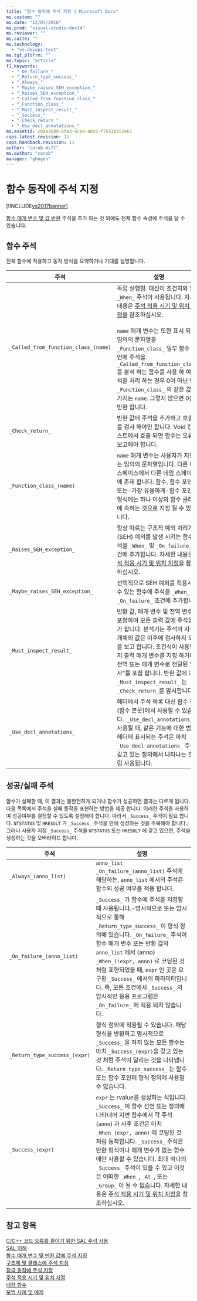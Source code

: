 ```yaml
---
title: "함수 동작에 주석 지정 | Microsoft Docs"
ms.custom: ""
ms.date: "12/03/2016"
ms.prod: "visual-studio-dev14"
ms.reviewer: ""
ms.suite: ""
ms.technology: 
  - "vs-devops-test"
ms.tgt_pltfrm: ""
ms.topic: "article"
f1_keywords: 
  - "_On_failure_"
  - "_Return_type_success_"
  - "_Always_"
  - "_Maybe_raises_SEH_exception_"
  - "_Raises_SEH_exception_"
  - "_Called_from_function_class_"
  - "_Function_class_"
  - "_Must_inspect_result_"
  - "_Success_"
  - "_Check_return_"
  - "_Use_decl_annotations_"
ms.assetid: c0aa268d-6fa3-4ced-a8c6-f7652b152e61
caps.latest.revision: 11
caps.handback.revision: 11
author: "corob-msft"
ms.author: "corob"
manager: "ghogen"
---
```

# 함수 동작에 주석 지정
[!INCLUDE[vs2017banner](../code-quality/includes/vs2017banner.md)]

[함수 매개 변수 및 값 반환](../code-quality/annotating-function-parameters-and-return-values.md) 주석을 추가 하는 것 외에도 전체 함수 속성에 주석을 달 수 있습니다.  
  
## 함수 주석  
 전체 함수에 적용하고 동작 방식을 요약하거나 기대를 설명합니다.  
  
|주석|설명|  
|--------|--------|  
|`_Called_from_function_class_(name)`|독립 실행형. 대신이 조건자와 함께 `_When_` 주석이 사용됩니다.  자세한 내용은 [주석 적용 시기 및 위치 지정](../code-quality/specifying-when-and-where-an-annotation-applies.md)을 참조하십시오.<br /><br /> `name` 매개 변수는 또한 표시 되는 임의의 문자열을 `_Function_class_` 일부 함수 선언에 주석을.  `_Called_from_function_class_` 를 분석 하는 함수를 사용 하 여 주석을 처리 하는 경우 0이 아닌 반환 `_Function_class_` 의 같은 값을 가지는 `name`. 그렇지 않으면 0을 반환 합니다.|  
|`_Check_return_`|반환 값에 주석을 추가하고 호출자를 검사 해야만 합니다.  Void 컨텍스트에서 호출 되면 함수는 오류를 보고해야 합니다.|  
|`_Function_class_(name)`|`name` 매개 변수는 사용자가 지정하는 임의의 문자열입니다.  다른 네임 스페이스에서 다른 네임 스페이스에 존재 합니다.  함수, 함수 포인터 또는\-가장 유용하게\-함수 포인터 형식에는 하나 이상의 함수 클래스에 속하는 것으로 지정 될 수 있습니다.|  
|`_Raises_SEH_exception_`|항상 따르는 구조적 예외 처리기 \(SEH\) 예외를 발생 시키는 함수 주석을 `_When_` 및 `_On_failure_` 조건에 추가합니다.  자세한 내용은 [주석 적용 시기 및 위치 지정](../code-quality/specifying-when-and-where-an-annotation-applies.md)을 참조하십시오.|  
|`_Maybe_raises_SEH_exception_`|선택적으로 SEH 예외를 적용시킬 수 있는 함수에 주석을 `_When_` 및 `_On_failure_` 조건에 추가합니다.|  
|`_Must_inspect_result_`|반환 값, 매개 변수 및 전역 변수를 포함하여 모든 출력 값에 주석을 추가 합니다.  분석기는 주석이 지정된 개체의 값은 이후에 검사하지 오류를 보고 합니다. 조건식이 사용되는지 출력 매개 변수를 지정 하거나 전역 또는 매개 변수로 전달된 "검사"를 포함 합니다.  반환 값에 대해 `_Must_inspect_result_` 는 `_Check_return_`를 암시합니다.|  
|`_Use_decl_annotations_`|헤더에서 주석 목록 대신 함수 정의 \(함수 본문\)에서 사용할 수 있습니다.  `_Use_decl_annotations_` 이 사용될 때, 같은 기능에 대한 범위 헤더에 표시되는 주석은 마치 `_Use_decl_annotations_` 주석을 갖고 있는 정의에서 나타나는 것 처럼 사용됩니다.|  
  
## 성공\/실패 주석  
 함수가 실패할 때, 이 결과는 불완전하게 되거나 함수가 성공하면 결과는 다르게 됩니다.  다음 목록에서 주석을 실패 동작을 표현하는 방법을 제공 합니다.  이러한 주석을 사용하여 성공여부를 결정할 수 있도록 설정해야 합니다. 따라서 `_Success_` 주석이 필요 합니다.  `NTSTATUS` 및 `HRESULT` 가 `_Success_` 주석을 안에 생성하는 것을 주목해야 합니다.; 그러나 사용자 지정 `_Success_` 주석을 `NTSTATUS` 또는 `HRESULT` 에 갖고 있으면, 주석을 생성하는 것을 오버라이드 합니다.  
  
|주석|설명|  
|--------|--------|  
|`_Always_(anno_list)`|`anno_list _On_failure_(anno_list)` 주석에 해당하는, `anno_list` 에서의 주석은 함수의 성공 여부를 적용 합니다.|  
|`_On_failure_(anno_list)`|`_Success_` 가 함수에 주석을 지정할 때 사용됩니다.\-명시적으로 또는 암시적으로 통해 `_Return_type_success_` 이 형식 정의에 있습니다.  `_On_failure_` 주석이 함수 매개 변수 또는 반환 값의 `anno_list` 에서 \(anno\) `_When_(!expr, anno)` 로 코딩된 것 처럼 표현되었을 때, `expr` 인 곳은 요구된 `_Success_` 에서의 파라미터입니다.  즉, 모든 조건에서 `_Success_` 의 암시적인 응용 프로그램은 `_On_failure_` 에 적용 되지 않습니다.|  
|`_Return_type_success_(expr)`|형식 정의에 적용될 수 있습니다.  해당 형식을 반환하고 명시적으로 `_Success_` 을 하지 않는 모든 함수는 마치 `_Success_(expr)`을 갖고 있는 것 처럼 주석이 달리는 것을 나타냅니다.  `_Return_type_success_` 는 함수 또는 함수 포인터 형식 정의에 사용할 수 없습니다.|  
|`_Success_(expr)`|`expr` 는 rvalue를 생성하는 식입니다.  `_Success_` 이 함수 선언 또는 정의에 나타내어 지면 함수에서 각 주석\(`anno`\) 과 사후 조건은 마치 `_When_(expr, anno)` 에 코딩된 것 처럼 동작합니다.  `_Success_` 주석은 반환 형식이나 매개 변수가 없는 함수에만 사용할 수 있습니다.  최대 하나의 `_Success_` 주석이 있을 수 있고 이것은 어떠한 `_When_`, `_At_`, 또는 `_Group_` 이 될 수 없습니다.  자세한 내용은 [주석 적용 시기 및 위치 지정](../code-quality/specifying-when-and-where-an-annotation-applies.md)을 참조하십시오.|  
  
## 참고 항목  
 [C\/C\+\+ 코드 오류를 줄이기 위한 SAL 주석 사용](../code-quality/using-sal-annotations-to-reduce-c-cpp-code-defects.md)   
 [SAL 이해](../code-quality/understanding-sal.md)   
 [함수 매개 변수 및 반환 값에 주석 지정](../code-quality/annotating-function-parameters-and-return-values.md)   
 [구조체 및 클래스에 주석 지정](../code-quality/annotating-structs-and-classes.md)   
 [잠금 동작에 주석 지정](../code-quality/annotating-locking-behavior.md)   
 [주석 적용 시기 및 위치 지정](../code-quality/specifying-when-and-where-an-annotation-applies.md)   
 [내장 함수](../code-quality/intrinsic-functions.md)   
 [모범 사례 및 예제](../code-quality/best-practices-and-examples-sal.md)